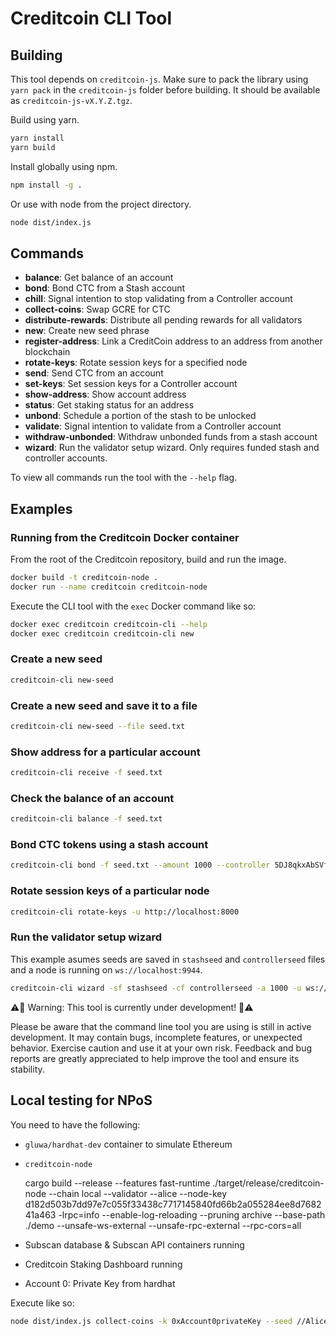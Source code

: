 # Creditcoin CLI Tool

## Building

This tool depends on `creditcoin-js`.
Make sure to pack the library using `yarn pack` in the `creditcoin-js` folder before building.
It should be available as `creditcoin-js-vX.Y.Z.tgz`.

Build using yarn.

```bash
yarn install
yarn build
```

Install globally using npm.

```bash
npm install -g .
```

Or use with node from the project directory.

```bash
node dist/index.js
```

## Commands

- **balance**:            Get balance of an account
- **bond**:               Bond CTC from a Stash account
- **chill**:              Signal intention to stop validating from a Controller account
- **collect-coins**:      Swap GCRE for CTC
- **distribute-rewards**: Distribute all pending rewards for all validators
- **new**:                Create new seed phrase
- **register-address**:   Link a CreditCoin address to an address from another blockchain
- **rotate-keys**:        Rotate session keys for a specified node
- **send**:               Send CTC from an account
- **set-keys**:           Set session keys for a Controller account
- **show-address**:       Show account address
- **status**:             Get staking status for an address
- **unbond**:             Schedule a portion of the stash to be unlocked
- **validate**:           Signal intention to validate from a Controller account
- **withdraw-unbonded**:  Withdraw unbonded funds from a stash account
- **wizard**:             Run the validator setup wizard. Only requires funded stash and controller accounts.

To view all commands run the tool with the `--help` flag.

## Examples

### Running from the Creditcoin Docker container

From the root of the Creditcoin repository, build and run the image.

```bash
docker build -t creditcoin-node .
docker run --name creditcoin creditcoin-node
```

Execute the CLI tool with the `exec` Docker command like so:

```bash
docker exec creditcoin creditcoin-cli --help
docker exec creditcoin creditcoin-cli new
```

### Create a new seed

```bash
creditcoin-cli new-seed
```

### Create a new seed and save it to a file

```bash
creditcoin-cli new-seed --file seed.txt
```

### Show address for a particular account

```bash
creditcoin-cli receive -f seed.txt
```

### Check the balance of an account

```bash
creditcoin-cli balance -f seed.txt
```

### Bond CTC tokens using a stash account

```bash
creditcoin-cli bond -f seed.txt --amount 1000 --controller 5DJ8qkxAbSVfyvorNBKt4BwDR9hUUzH8aqofuTAMTkLZtpv9
```

### Rotate session keys of a particular node

```bash
creditcoin-cli rotate-keys -u http://localhost:8000
```

### Run the validator setup wizard
This example asumes seeds are saved in `stashseed` and `controllerseed` files and a node is running on `ws://localhost:9944`.

```bash
creditcoin-cli wizard -sf stashseed -cf controllerseed -a 1000 -u ws://localhost:9944
```

⚠️🔧 Warning: This tool is currently under development! 🔧⚠️

Please be aware that the command line tool you are using is still in active development.
It may contain bugs, incomplete features, or unexpected behavior.
Exercise caution and use it at your own risk.
Feedback and bug reports are greatly appreciated to help improve the tool and ensure its stability.

## Local testing for NPoS

You need to have the following:
- `gluwa/hardhat-dev` container to simulate Ethereum
- `creditcoin-node`

    cargo build --release --features fast-runtime
    ./target/release/creditcoin-node --chain local --validator --alice --node-key d182d503b7dd97e7c055f33438c7717145840fd66b2a055284ee8d768241a463 -lrpc=info --enable-log-reloading --pruning archive --base-path ./demo --unsafe-ws-external --unsafe-rpc-external --rpc-cors=all

- Subscan database & Subscan API containers running
- Creditcoin Staking Dashboard running
- Account 0: Private Key from hardhat

Execute like so:

```bash
node dist/index.js collect-coins -k 0xAccount0privateKey --seed //Alice --debug
```
